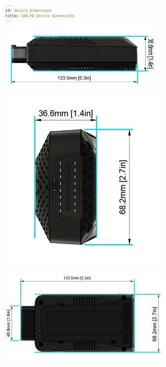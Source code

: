 ```yaml
---
id: device_dimensions
title: CAN-FD Device dimensions
---
```




![Device dimensions](/img/hardware/legacy_devices/autopi_tmu_can_fd/device_dimensions/device_dimensions_4.png)


![Device dimensions](/img/hardware/legacy_devices/autopi_tmu_can_fd/device_dimensions/device_dimensions_5.png)


![Device dimensions](/img/hardware/legacy_devices/autopi_tmu_can_fd/device_dimensions/device_dimensions_6.png)
